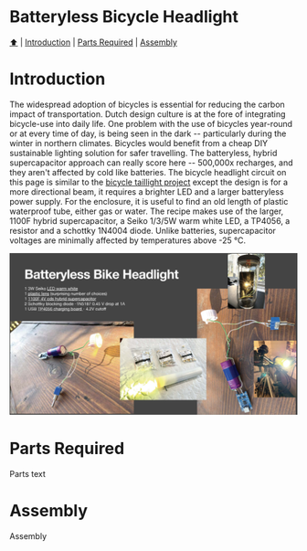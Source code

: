 <!DOCTYPE html>
<h1>Batteryless Bicycle Headlight</h1>
<p><a href="README.md"> ⬆️</a> | <a href="batterylessbikeheadlight.md#Introduction">Introduction</a> | <a href="batterylessbikeheadlight.md#partslist">Parts Required</a> | <a href="batterylessbikeheadlight.md#assembly">Assembly</a></p>
<h1 id="introduction">Introduction</h1>                                                                         
<p> The widespread adoption of bicycles is essential for reducing the carbon impact of transportation.  Dutch design culture is at the fore of integrating bicycle-use into daily life.  One problem with the use of bicycles year-round or at every time of day, is being seen in the dark -- particularly during the winter in northern climates.  Bicycles would benefit from a cheap DIY sustainable lighting solution for safer travelling. The batteryless, hybrid supercapacitor approach can really score here -- 500,000x recharges, and they aren't affected by cold like batteries. The bicycle headlight circuit on this page is similar to the <a href="https://github.com/bksutherland/GreenTechHackathon/blob/main/batterylessbiketaillight.md">bicycle taillight project</a> except the design is for a more directional beam, it requires a brighter LED and a larger batteryless power supply.  For the enclosure, it is useful to find an old length of plastic waterproof tube, either gas or water.   The recipe makes use of the larger, 1100F hybrid supercapacitor, a Seiko 1/3/5W warm white LED, a TP4056, a resistor and a schottky 1N4004 diode. Unlike batteries, supercapacitor voltages are minimally affected by temperatures above -25 °C.</p>
<img src="Hardware_Hacks_for_Batteryless_Energy_Harvesting_Computing_Page_12.jpg" width="1024">
<h1 id="partslist">Parts Required</h1> 
<p>Parts text</p>
<h1 id="assembly">Assembly</h1> 
<p>Assembly</p>
</html>
